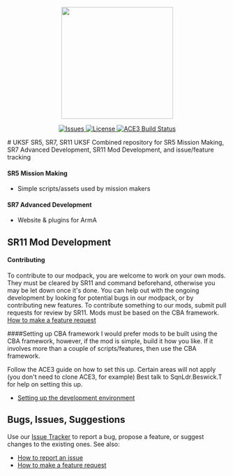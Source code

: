 <p align="center">
    <img src="https://github.com/uksf/UKSF-SR5-7-11/blob/master/assets/logos/uksfSource.png" width="256">
</p>
<p align="center">
    <a href="https://github.com/uksf/UKSF-SR5-7-11/issues">
        <img src="https://img.shields.io/github/issues/uksf/UKSF-SR5-7-11.svg?style=flat-square&label=Issues" alt="Issues">
    </a>
    <a href="https://github.com/uksf/UKSF-SR5-7-11/blob/master/LICENSE">
        <img src="https://img.shields.io/badge/license-GPLv3-blue.svg?style=flat-square" alt="License">
    </a>
    <a href="https://travis-ci.org/uksf/UKSF-SR5-7-11">
        <img src="https://img.shields.io/travis/uksf/UKSF-SR5-7-11.svg?style=flat-square&label=Build" alt="ACE3 Build Status">
    </a>
</p>
# UKSF SR5, SR7, SR11
UKSF Combined repository for SR5 Mission Making, SR7 Advanced Development, SR11 Mod Development, and issue/feature tracking

#### SR5 Mission Making
- Simple scripts/assets used by mission makers

#### SR7 Advanced Development
- Website & plugins for ArmA

## SR11 Mod Development

#### Contributing
To contribute to our modpack, you are welcome to work on your own mods.
They must be cleared by SR11 and command beforehand, otherwise you may be let down once it's done. 
You can help out with the ongoing development by looking for potential bugs in our modpack, or by contributing new features. To contribute something to our mods, submit pull requests for review by SR11. Mods must be based on the CBA framework.
[How to make a feature request](https://github.com/uksf/UKSF-SR5-7-11/wiki/How-to-make-a-feature-request)

####Setting up CBA framework
I would prefer mods to be built using the CBA framework, however, if the mod is simple, build it how you like.
If it involves more than a couple of scripts/features, then use the CBA framework.

Follow the ACE3 guide on how to set this up.
Certain areas will not apply (you don't need to clone ACE3, for example)
Best talk to SqnLdr.Beswick.T for help on setting this up.
- [Setting up the development environment](http://ace3mod.com/wiki/development/setting-up-the-development-environment.html)

## Bugs, Issues, Suggestions
Use our [Issue Tracker](https://github.com/uksf/UKSF-SR5-7-11/issues) to report a bug, propose a feature, or suggest changes to the existing ones. See also:
- [How to report an issue](https://github.com/uksf/UKSF-SR5-7-11/wiki/How-to-report-an-issue)
- [How to make a feature request](https://github.com/uksf/UKSF-SR5-7-11/wiki/How-to-make-a-feature-request)
